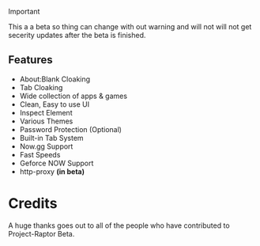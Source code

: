 > [!IMPORTANT]
> This a a beta so thing can change with out warning and will not will not get secerity updates after the beta is finished.

## Features

- About:Blank Cloaking
- Tab Cloaking
- Wide collection of apps & games
- Clean, Easy to use UI
- Inspect Element
- Various Themes
- Password Protection (Optional)
- Built-in Tab System
- Now.gg Support
- Fast Speeds
- Geforce NOW Support
- http-proxy **(in beta)**

# Credits

A huge thanks goes out to all of the people who have contributed to Project-Raptor Beta.

